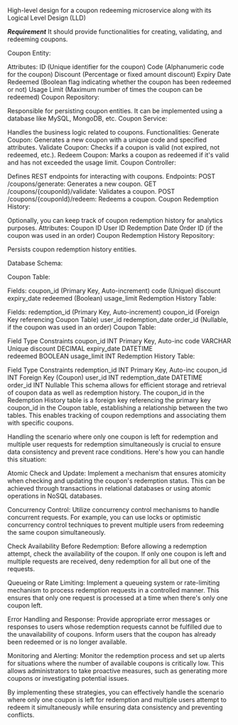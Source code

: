 
High-level design for a coupon redeeming microservice along with its Logical Level Design (LLD)

***Requirement***
It should provide functionalities for creating, validating, and redeeming coupons.


Coupon Entity:

Attributes:
ID (Unique identifier for the coupon)
Code (Alphanumeric code for the coupon)
Discount (Percentage or fixed amount discount)
Expiry Date
Redeemed (Boolean flag indicating whether the coupon has been redeemed or not)
Usage Limit (Maximum number of times the coupon can be redeemed)
Coupon Repository:

Responsible for persisting coupon entities. It can be implemented using a database like MySQL, MongoDB, etc.
Coupon Service:

Handles the business logic related to coupons.
Functionalities:
Generate Coupon: Generates a new coupon with a unique code and specified attributes.
Validate Coupon: Checks if a coupon is valid (not expired, not redeemed, etc.).
Redeem Coupon: Marks a coupon as redeemed if it's valid and has not exceeded the usage limit.
Coupon Controller:

Defines REST endpoints for interacting with coupons.
Endpoints:
POST /coupons/generate: Generates a new coupon.
GET /coupons/{couponId}/validate: Validates a coupon.
POST /coupons/{couponId}/redeem: Redeems a coupon.
Coupon Redemption History:

Optionally, you can keep track of coupon redemption history for analytics purposes.
Attributes:
Coupon ID
User ID
Redemption Date
Order ID (if the coupon was used in an order)
Coupon Redemption History Repository:

Persists coupon redemption history entities.






Database Schema:

Coupon Table:

Fields:
coupon_id (Primary Key, Auto-increment)
code (Unique)
discount
expiry_date
redeemed (Boolean)
usage_limit
Redemption History Table:

Fields:
redemption_id (Primary Key, Auto-increment)
coupon_id (Foreign Key referencing Coupon Table)
user_id
redemption_date
order_id (Nullable, if the coupon was used in an order)
Coupon Table:

Field	Type	Constraints
coupon_id	INT	Primary Key, Auto-inc
code	VARCHAR	Unique
discount	DECIMAL	
expiry_date	DATETIME	
redeemed	BOOLEAN	
usage_limit	INT	
Redemption History Table:

Field	Type	Constraints
redemption_id	INT	Primary Key, Auto-inc
coupon_id	INT	Foreign Key (Coupon)
user_id	INT	
redemption_date	DATETIME	
order_id	INT	Nullable
This schema allows for efficient storage and retrieval of coupon data as well as redemption history. The coupon_id in the Redemption History table is a foreign key referencing the primary key coupon_id in the Coupon table, establishing a relationship between the two tables. This enables tracking of coupon redemptions and associating them with specific coupons.






Handling the scenario where only one coupon is left for redemption and multiple user requests for redemption simultaneously is crucial to ensure data consistency and prevent race conditions. Here's how you can handle this situation:

Atomic Check and Update:
Implement a mechanism that ensures atomicity when checking and updating the coupon's redemption status. This can be achieved through transactions in relational databases or using atomic operations in NoSQL databases.

Concurrency Control:
Utilize concurrency control mechanisms to handle concurrent requests. For example, you can use locks or optimistic concurrency control techniques to prevent multiple users from redeeming the same coupon simultaneously.

Check Availability Before Redemption:
Before allowing a redemption attempt, check the availability of the coupon. If only one coupon is left and multiple requests are received, deny redemption for all but one of the requests.

Queueing or Rate Limiting:
Implement a queueing system or rate-limiting mechanism to process redemption requests in a controlled manner. This ensures that only one request is processed at a time when there's only one coupon left.

Error Handling and Response:
Provide appropriate error messages or responses to users whose redemption requests cannot be fulfilled due to the unavailability of coupons. Inform users that the coupon has already been redeemed or is no longer available.

Monitoring and Alerting:
Monitor the redemption process and set up alerts for situations where the number of available coupons is critically low. This allows administrators to take proactive measures, such as generating more coupons or investigating potential issues.

By implementing these strategies, you can effectively handle the scenario where only one coupon is left for redemption and multiple users attempt to redeem it simultaneously while ensuring data consistency and preventing conflicts.





